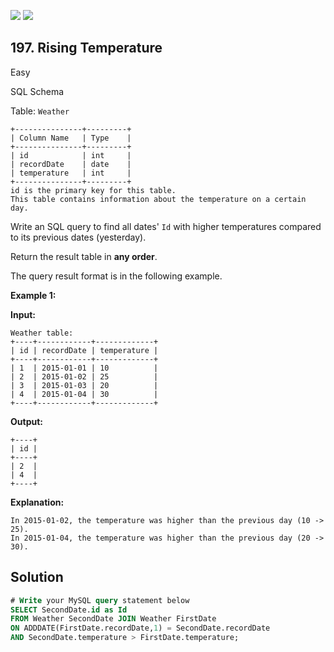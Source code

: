 [![](https://img.shields.io/github/stars/javadev/LeetCode-in-Kotlin?label=Stars&style=flat-square)](https://github.com/javadev/LeetCode-in-Kotlin)
[![](https://img.shields.io/github/forks/javadev/LeetCode-in-Kotlin?label=Fork%20me%20on%20GitHub%20&style=flat-square)](https://github.com/javadev/LeetCode-in-Kotlin/fork)

## 197\. Rising Temperature

Easy

SQL Schema

Table: `Weather`

    +---------------+---------+
    | Column Name   | Type    |
    +---------------+---------+
    | id            | int     |
    | recordDate    | date    |
    | temperature   | int     |
    +---------------+---------+
    id is the primary key for this table.
    This table contains information about the temperature on a certain day. 

Write an SQL query to find all dates' `Id` with higher temperatures compared to its previous dates (yesterday).

Return the result table in **any order**.

The query result format is in the following example.

**Example 1:**

**Input:**

    Weather table:
    +----+------------+-------------+
    | id | recordDate | temperature |
    +----+------------+-------------+
    | 1  | 2015-01-01 | 10          |
    | 2  | 2015-01-02 | 25          |
    | 3  | 2015-01-03 | 20          |
    | 4  | 2015-01-04 | 30          |
    +----+------------+-------------+

**Output:**

    +----+
    | id |
    +----+
    | 2  |
    | 4  |
    +----+

**Explanation:**

    In 2015-01-02, the temperature was higher than the previous day (10 -> 25).
    In 2015-01-04, the temperature was higher than the previous day (20 -> 30).

## Solution

```sql
# Write your MySQL query statement below
SELECT SecondDate.id as Id
FROM Weather SecondDate JOIN Weather FirstDate
ON ADDDATE(FirstDate.recordDate,1) = SecondDate.recordDate
AND SecondDate.temperature > FirstDate.temperature;
```